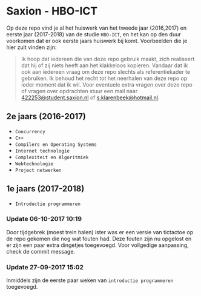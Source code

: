 # Saxion - HBO-ICT


Op deze repo vind je al het huiswerk van het tweede jaar (2016,2017) en eerste jaar (2017-2018) van de studie `HBO-ICT`, en het kan op den duur voorkomen dat er ook eerste jaars huiswerk bij komt. Voorbeelden die je hier zult vinden zijn:

> Ik hoop dat iedereen die van deze repo gebruik maakt,
> zich realiseert dat hij of zij niets heeft aan het
> klakkeloos kopieren. Vandaar dat ik ook aan iedereen
> vraag om deze repo slechts als referentiekader te gebruiken. Ik behoud het recht tot het neerhalen van deze repo op ieder moment dat ik wil. Voor eventuele extra vragen over deze repo of vragen over opdrachten stuur een mail naar 422253@student.saxion.nl of s.klarenbeek@hotmail.nl.

## 2e jaars (2016-2017)

  - `Concurrency`
  - `C++`
  - `Compilers en Operating Systems`
  - `Internet technologie`
  - `Complexiteit en Algoritmiek`
  - `Webtechnologie`
  - `Project netwerken`

## 1e jaars (2017-2018)

  - `Introductie programmeren`

### Update 06-10-2017 10:19
Door tijdgebrek (moest trein halen) ister was er een versie van tictactoe op de repo gekomen die nog wat fouten had. Deze fouten zijn nu opgelost en er zijn een paar extra dingetjes toegevoegd. Voor vollgedige aanpassing, check de commit message.

### Update 27-09-2017 15:02

Inmiddels zijn de eerste paar weken van `introductie programmeren` toegevoegd.
